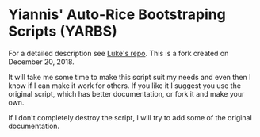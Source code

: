 # Yiannis' Auto-Rice Bootstraping Scripts (YARBS)

For a detailed description see [Luke's repo](https://github.com/LukeSmithxyz/LARBS).
This is a fork created on December 20, 2018.

It will take me some time to make this script suit my needs and even then 
I know if I can make it work for others. If you like it I suggest you use 
the original script, which has better documentation, or fork it and make 
your own.

If I don't completely destroy the script, I will try to add some of the
original documentation.
